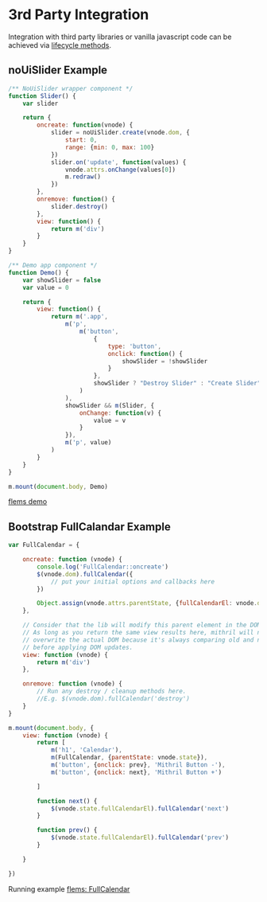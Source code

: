 # 3rd Party Integration

Integration with third party libraries or vanilla javascript code can be achieved via [lifecycle methods](lifecycle-methods.md).

## noUiSlider Example

```javascript
/** NoUiSlider wrapper component */
function Slider() {
	var slider

	return {
		oncreate: function(vnode) {
			slider = noUiSlider.create(vnode.dom, {
				start: 0,
				range: {min: 0, max: 100}
			})
			slider.on('update', function(values) {
				vnode.attrs.onChange(values[0])
				m.redraw()
			})
		},
		onremove: function() {
			slider.destroy()
		},
		view: function() {
			return m('div')
		}
	}
}

/** Demo app component */
function Demo() {
	var showSlider = false
	var value = 0

	return {
		view: function() {
			return m('.app',
				m('p',
					m('button',
						{
							type: 'button',
							onclick: function() {
								showSlider = !showSlider
							}
						},
						showSlider ? "Destroy Slider" : "Create Slider"
					)
				),
				showSlider && m(Slider, {
					onChange: function(v) {
						value = v
					}
				}),
				m('p', value)
			)
		}
	}
}

m.mount(document.body, Demo)
```

[flems demo](https://flems.io/#0=N4IgZglgNgpgziAXAbVAOwIYFsZJAOgAsAXLKEAGhAGMB7NYmBvEAXwvW10QICsEqdBk2J4A9ACoJAAgBytAKoQAylAgATGACdpAdy0YADoe3S6WQ-RHSJYgDpowAVzTViEetNUbtACgCU0sAO0tIAbhg6cGqaWg4h0lowxE5aaEEJofTUSRiMiNLOru70vmFotJqBwemhddE+OgC80hVK3rH4OTB5MGUVmvjqtFgUGbV19cSRxAUADBSZk4kYaADmMAXAWBBo82NYGAAeBQCMc3OsS6Gs-tfSDZ2lAOROhuq9z2NFbh5oZRgoE54NV7qFypUYPg8sQtHB8PQAMKEVYbAFA+DIOYAXTuE2WWHwSXUBl0AXutyW7CW9CSWFoYU2hRcv1KoPxoUe2iG8FhtAAnuT8dT8WEIDBdAUfiV-uzlolkql0lhfM91BAws88ZMrrVdbqHJIZAARGD06RGQxmEaWNDWWwOaV-aSm+kBcahWDEB6EWi6DqmFpgQFwGAJL3hQHA6QtObxWpJFJpD11MUSqUsmXumryxNK6Qq57Q4xfMEF1WGUscgmqgBGTmIxHoVfl8pzrflxH5JgKz3rjebi2rHeyamoAGsM8U-tmyx24L7-TFA9IAIQLv0BuLD1u6js6of7+qLrfSAD80jsIFNcD5-K8y7iIGkBSviNyjAfjSvc+k2tb-iHq2G5Lo00gAGTgeWW5jO2I5oMiqJMk6pRhHKR6RhiMbhL+e67oBZaFpWYwRBi-6TOR0h4fq8aEvSLjEL4wzUE4OAMPgtaVPyYyurQeKUCAoawKyaAIDwADMACsiAAEwAJxsBwICYDgeBdHAAg0PQjDMDwbDYlQahoOOYmoMpXB4BUTgQFyWgCak5A8CQxCGHAiBiGILiGOOaxdCMYhWTZj4AAKnDJ+CnPgcxiOqt5aBA-YwAFtDWbZ+D8AJXYmHgcA5BAhiiOwnCqTwgVpdQGn2VojkgM5rnuZ5aDeb55jJalIVhRFUUxTZsIJQ2SVlY+6maVl3CCV2sCKcV407MQhDxeQVAOXgdVuR5Xk+X5WBiHNC3QKFXUAGy7RA82Lelo3duNuXxQV+msEAA)

## Bootstrap FullCalandar Example

```javascript
var FullCalendar = {

	oncreate: function (vnode) {
		console.log('FullCalendar::oncreate')
		$(vnode.dom).fullCalendar({
			// put your initial options and callbacks here
		})

		Object.assign(vnode.attrs.parentState, {fullCalendarEl: vnode.dom})
	},

	// Consider that the lib will modify this parent element in the DOM (e.g. add dependent class attribute and values).
	// As long as you return the same view results here, mithril will not
	// overwrite the actual DOM because it's always comparing old and new VDOM
	// before applying DOM updates.
	view: function (vnode) {
		return m('div')
	},

	onremove: function (vnode) {
		// Run any destroy / cleanup methods here.
		//E.g. $(vnode.dom).fullCalendar('destroy')
	}
}

m.mount(document.body, {
	view: function (vnode) {
		return [
			m('h1', 'Calendar'),
			m(FullCalendar, {parentState: vnode.state}),
			m('button', {onclick: prev}, 'Mithril Button -'),
			m('button', {onclick: next}, 'Mithril Button +')

		]

		function next() {
			$(vnode.state.fullCalendarEl).fullCalendar('next')
		}

		function prev() {
			$(vnode.state.fullCalendarEl).fullCalendar('prev')
		}

	}

})

```

Running example [flems: FullCalendar](https://flems.io/#0=N4IgZglgNgpgziAXAbVAOwIYFsZJAOgAsAXLKEAGhAGMB7NYmBvAHigjQGsACAJxigBeADog4xAJ6w4hGDGKjuhfmBEgSxAA5xEAel3UAJmgBWcfNSi0ArobBQM-C7Sy6MJjAA9d7AEZxdMGsoKGoMWDRDR10AZnwAdnwABkDg0PCmKN58LA4LODhRAD4QAF8KdGxcRAIzShp6RmYagDdHbgAxNIBhDMj2wW5gYTQR4WJ6an4MRkRuILRqYgh6bgAKFrRaQxgASiGxhWI6NDhaWHwrAHM1gHIukN6oft5EREnpxlvdw-GAEg2Wx2+EMLl2+CCjz6WTWw1GR3G+m4mmsxG4EhsvG4HAgy3C3FommW9Dg3AwkW4YRCvgw1E4pNk-F+xFKP1G8PGAHlfCYYEt8BgChArmhAdsYALiMReOZNI4mMQAMrEGYwChDSFQJ6ZRwAUSgc024pBLlZh3KY3hLQgMAA7nMFksVmh1kadvs4eNxvxiNZeC6sHdDBAWt9zRRLeN6L4YGBaPx+FhaC0YA7rItiS6xe6DhziEiAErpsloCTcHbiXi0Mu6SmwcnWTTcHDEQjbBkwJzM-QAt0S8SqiE9aF6qDgzXal5B+DS6th+GlEaL9lYHI2BhrUHUaw4Bj4XzbCTqz3Ea12tMZ52uoF7XNe6XyP0u5DM8aB26EACMt3Vt0nWW+CM8zfNYHi1EdeGPOV+AYZVVUNG98AHRhWSA+8QNuXxUQmNAfzvBEjkmdg6TmTR+BaV8WV-ABZXFlGgbgACFsNWABaQDKPfLCpXoPCT3QnDLAgEjuDQGBPAUYCqO4W5aNbXgGOYniXQAannZkAF1IyOR1M1E8TiDWD1KN7RDkIlCcIP1cdhwiGFbjEiT1KOZdmV0q8yJgFojPw+9TONcyhyhOzRxs4KdV4O5PNDNl71chdLVZMoKhATAcDwfIECoE4mmIPAyg0qh2C4BAUEqdKalyeToHqP1yBqDRtD0XR000TgrmcVwqvoqAAAFP3wAaAFZdG6hSoHwOoqEkTRqhAOpynKuak13PKqDqvBGp0fRWvazrRpcBVeoAJkGgBOfBjoO1bJqykAZrmhaUrSx6AEdrE7CRat4er1ClJqdrQNqOroVwTHez7eriU7P10YNxF0cGPt4CRbvqB68Cepa8E1KkIu+36tua3aQZcVIQjxl4oYSZI4YgBHcYgtHpokWbMYQUoNNKIA)

